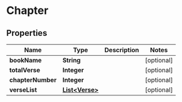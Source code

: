 
# Chapter

## Properties
Name | Type | Description | Notes
------------ | ------------- | ------------- | -------------
**bookName** | **String** |  |  [optional]
**totalVerse** | **Integer** |  |  [optional]
**chapterNumber** | **Integer** |  |  [optional]
**verseList** | [**List&lt;Verse&gt;**](Verse.md) |  |  [optional]



